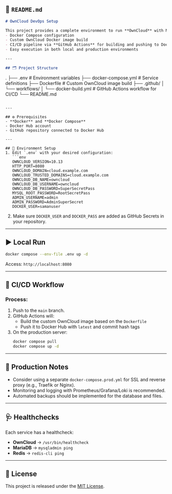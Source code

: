 ## 📄 `README.md`
```markdown
# OwnCloud DevOps Setup

This project provides a complete environment to run **OwnCloud** with MariaDB and Redis, featuring:
- Docker Compose configuration
- Custom OwnCloud Docker image build
- CI/CD pipeline via **GitHub Actions** for building and pushing to Docker Hub
- Easy execution in both local and production environments

---

## 🗂 Project Structure
```
.
├── .env                        # Environment variables
├── docker-compose.yml          # Service definitions
├── Dockerfile                  # Custom OwnCloud image build
├── .github/
│   └── workflows/
│       └── docker-build.yml    # GitHub Actions workflow for CI/CD
└── README.md
```

---

## ⚙ Prerequisites
- **Docker** and **Docker Compose**
- Docker Hub account
- GitHub repository connected to Docker Hub

---

## 🔧 Environment Setup
1. Edit `.env` with your desired configuration:
   ```env
   OWNCLOUD_VERSION=10.13
   HTTP_PORT=8080
   OWNCLOUD_DOMAIN=cloud.example.com
   OWNCLOUD_TRUSTED_DOMAINS=cloud.example.com
   OWNCLOUD_DB_NAME=owncloud
   OWNCLOUD_DB_USERNAME=owncloud
   OWNCLOUD_DB_PASSWORD=SuperSecretPass
   MYSQL_ROOT_PASSWORD=RootSecretPass
   ADMIN_USERNAME=admin
   ADMIN_PASSWORD=AdminSuperSecret
   DOCKER_USER=samanuser
   ```

2. Make sure `DOCKER_USER` and `DOCKER_PASS` are added as GitHub Secrets in your repository.

---

## ▶ Local Run
```bash
docker compose --env-file .env up -d
```
Access: `http://localhost:8080`

---

## 🚀 CI/CD Workflow
### Process:
1. Push to the `main` branch.
2. GitHub Actions will:
   - Build the custom OwnCloud image based on the `Dockerfile`
   - Push it to Docker Hub with `latest` and commit hash tags
3. On the production server:
   ```bash
   docker compose pull
   docker compose up -d
   ```

---

## 📡 Production Notes
- Consider using a separate `docker-compose.prod.yml` for SSL and reverse proxy (e.g., Traefik or Nginx).
- Monitoring and logging with Prometheus/Grafana/Loki is recommended.
- Automated backups should be implemented for the database and files.

---

## 🩺 Healthchecks
Each service has a healthcheck:
- **OwnCloud** → `/usr/bin/healthcheck`
- **MariaDB** → `mysqladmin ping`
- **Redis** → `redis-cli ping`

---

## 📜 License
This project is released under the [MIT License](LICENSE).